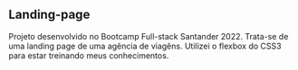 ## Landing-page

Projeto desenvolvido no Bootcamp Full-stack Santander 2022. Trata-se de uma landing page de uma agência de viagêns.
Utilizei o flexbox do CSS3 para estar treinando meus conhecimentos.
